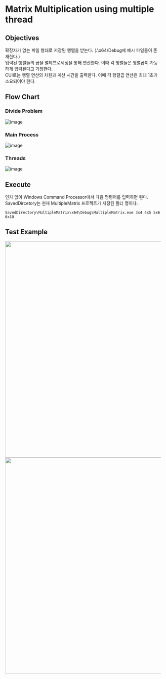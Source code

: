 
# Matrix Multiplication using multiple thread

## Objectives

확장자가 없는 파일 형태로 저장된 행렬을 받는다. (.\x64\Debug에 예시 파일들이 존재한다.)   
입력된 행렬들의 곱을 멀티프로세싱을 통해 연산한다. 이때 각 행렬들은 행렬곱이 가능하게 입력된다고 가정한다.  
CUI로는 행렬 연산의 차원과 계산 시간을 출력한다. 이때 각 행렬곱 연산은 최대 1초가 소요되어야 한다.  


## Flow Chart

### Divide Problem
![image](https://github.com/yuchem2/OperatingSystem/assets/101711808/35e00411-85fe-41cf-85dc-e894b0f6e61b)

### Main Process
![image](https://github.com/yuchem2/OperatingSystem/assets/101711808/56634c6e-354e-4733-8ae5-f02a6c36b5b9)

### Threads
![image](https://github.com/yuchem2/OperatingSystem/assets/101711808/1023ab65-91bf-4d2d-925f-c62c830054ee)


## Execute

인자 없이 Windows Command Processor에서 다음 명령어를 입력하면 된다. SavedDircetory는 현재 MultipleMatrix 프로젝트가 저장된 폴더 명이다. 
```
SavedDirectory\MultipleMatrix\x64\Debug\MultipleMatrix.exe 3x4 4x5 5x6 6x10
```

## Test Example 

<img src="https://github.com/yuchem2/OperatingSystem/assets/101711808/860c0593-6727-4678-b232-41e50012b297" width=700>
<img src="https://github.com/yuchem2/OperatingSystem/assets/101711808/6f25b9d7-9f56-4986-9a84-b1782fb57274" width=700>
